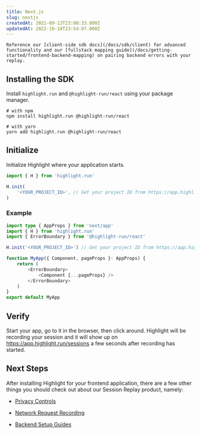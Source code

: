 ```yaml
---
title: Next.js
slug: nextjs
createdAt: 2021-09-13T23:00:33.000Z
updatedAt: 2022-10-18T23:54:07.000Z
---
```


```hint
Reference our [client-side sdk docs](/docs/sdk/client) for advanced functionality and our [fullstack mapping guide](/docs/getting-started/frontend-backend-mapping) on pairing backend errors with your replay.
```
## Installing the SDK

Install `highlight.run` and `@highlight-run/react` using your package manager.

```shell
# with npm
npm install highlight.run @highlight-run/react

# with yarn
yarn add highlight.run @highlight-run/react
```

## Initialize

Initialize Highlight where your application starts.

```typescript
import { H } from 'highlight.run'

H.init(
	'<YOUR_PROJECT_ID>', // Get your project ID from https://app.highlight.run/setup
)
```

### Example

```typescript
import type { AppProps } from 'next/app'
import { H } from 'highlight.run'
import { ErrorBoundary } from '@highlight-run/react'

H.init('<YOUR_PROJECT_ID>') // Get your project ID from https://app.highlight.run/setup

function MyApp({ Component, pageProps }: AppProps) {
	return (
		<ErrorBoundary>
			<Component {...pageProps} />
		</ErrorBoundary>
	)
}
export default MyApp
```

## Verify

Start your app, go to it in the browser, then click around. Highlight will be recording your session and it will show up on <https://app.highlight.run/sessions> a few seconds after recording has started.

## Next Steps

After installing Highlight for your frontend application, there are a few other things you should check out about our Session Replay product, namely:

- [Privacy Controls](/docs/session-replay/privacy)

- [Network Request Recording](/docs/session-replay/recording-network-requests-and-responses)

- [Backend Setup Guides](/docs/getting-started/backend-sdk/overview)
